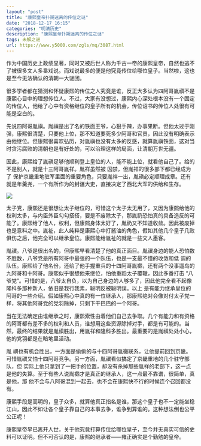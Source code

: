 ```yaml
---
layout: "post"
title: "康熙皇帝扑朔迷离的传位之谜"
date: "2018-12-17 16:15"
categories: "明清历史"
description: "康熙皇帝扑朔迷离的传位之谜"
tags: 未解之谜
url: https://www.y5000.com/zgls/mq/3087.html
---
```






作为中国历史上政绩显著，同时又被后世人称为千古一帝的康熙皇帝，自然也逃不了被很多文人多番戏说。而戏说最多的便是他究竟传位给哪位皇子。当然啦，这也是至今无法确认的清朝一大谜团。

很多学者都在猜测和怀疑康熙的传位之人究竟是谁，反正大多认为四阿哥胤禛不是康熙心目中的理想传位人。不过，大家有没想过，康熙内心深处根本没有一个固定的传位人，他给了心中有资格继位的皇子所有的机会，传位诏书的传位人处很有可能是空白的。

先说四阿哥胤禛。胤禛是出了名的铁面王爷，心狠手辣，办事果断。但他太过于刚强，康熙很清楚，只要他上位，那不知道要死多少阿哥和官员，因此没有明确表示由他继位。但康熙很喜欢弘历，对胤禛也没有太多的反感，就算胤禛铁面，这对当时贪污腐败的清朝也是有好处的，可以治理这样的局面，让清朝万世无疆。

因此，康熙给了胤禛足够他顺利登上皇位的人，能不能上位，就看他自己了。给的不是别人，就是十三阿哥胤祥。胤祥虽然被 囚禁，但胤祥的很多部下都已经成为了
保护京畿重地驻军里面的重要角色，只要胤祥一出，胤禛必定顺理成章。还有就是年羹尧，一个有所作为的封疆大吏，直接决定了西北大军的供给和生存。

![](https://img.y5000.com/uploads/allimg/160906/5-160Z61122524Y.jpg)

太子党，康熙还是很想让太子继位的，可惜这个太子太无用了，又因为康熙给他的权利太多，与内臣外臣勾勾搭搭，要是不废除太子，那胤礽恐怕真的具备造反的可能了。康熙给了他人，权利，但康熙身体太好了，胤礽又不知道收敛。因此被废掉也是意料之中。胤祉，此人纯粹是康熙心中打酱油的角色，假如其他几个皇子几败俱伤之后，他完全可以继承皇位。康熙能给胤祉的就是一些文人墨客。

胤禩。八爷是很出名的，但康熙早看清楚了他的真正面目。胤禩身边的能人恐怕数不胜数，八爷党是所有阿哥中最强的一个队伍，也是一支最不懂的收敛和低
调的队伍。康熙给了他名份，还给了他手握重兵的十四阿哥胤禵，还有两个没事遛鸟的九阿哥和十阿哥。康熙似乎很想他来继位，怕他重蹈太子覆辙，因此多番打击
“八爷党”。可惜的是，八爷太自负，以为自己身边的人够多了，因此他完全看不起像隆科多那种新人，依旧是我行我素，聪明反被聪明误。以上
是有能力继承皇位的阿哥的一些介绍。假如康熙心中真的有一位继承人，那康熙绝对会像对付太子党一样，将其他阿哥党的党羽除掉，只剩下干巴巴的一个阿哥。

当在无法确定由谁继承之时，康熙索性由着他们自己去争取。几个有能力和有资格的阿哥都有差不多的权利和人员，谁想用这些资源除掉对手，都是有可能的。当然，最终的结果就是胤禛胜出，用胤祥和隆科多胜出。最重要的是胤禛处处小心，他的党羽都是在暗地里活动。

胤 禩也有机会胜出，一方面是偷偷的与十四阿哥胤禵联系，让他提前回到京畿。可惜胤禩又怕十四阿哥竞争。另一方面，胤禩看似搞定了京畿重地的几个驻守部队，但
实际上他只拿到了一把手的位置，却没有杀掉那些胤祥的老部下，这一点是他的失算。至于有些人说胤禵才是真正的继承人，这一点最不靠谱，很简单，真是他，那
他不会与八阿哥混到一起去，也不会在康熙快不行的时候连个召回都没有。

康熙手段是高明的，皇子众多，就算他真正指名是谁，那这个皇子也不一定能坐稳江山，因此不如让各个皇子靠自己的本事去争，谁争到算谁的。这种想法倒也公平公正呢！

康熙皇帝早已离开人世，关于他究竟打算传位给哪位皇子，至今并无真实可信的史料可以证明。但不可否认的是，康熙的继承者——雍正确实是个勤勉的皇帝。
